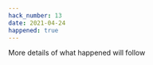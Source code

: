 ```yaml
---
hack_number: 13
date: 2021-04-24
happened: true
---
```


More details of what happened will follow 
